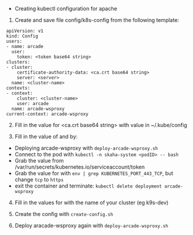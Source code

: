 * Creating kubectl configuration for apache

1. Create and save file config/k8s-config from the following template:

```
apiVersion: v1
kind: Config
users:
- name: arcade
  user:
    token: <token base64 string>
clusters:
- cluster:
    certificate-authority-data: <ca.crt base64 string>
    server: <server>
  name: <cluster-name>
contexts:
- context:
    cluster: <cluster-name>
    user: arcade
  name: arcade-wsproxy
current-context: arcade-wsproxy
```

2. Fill in the value for <ca.crt base64 string> with value in ~/.kube/config

3. Fill in the value of <token base64 string> and <server> by:
  - Deploying arcade-wsproxy with `deploy-arcade-wsproxy.sh`
  - Connect to the pod with `kubectl -n skaha-system <podID> -- bash`
  - Grab the value from /var/run/secrets/kubernetes.io/serviceaccount/token 
  - Grab the value for <server> with `env | grep KUBERNETES_PORT_443_TCP`, but change `tcp` to `https`
  - exit the container and terminate: `kubectl delete deployment arcade-wsproxy`

4. Fill in the values for <cluster-name> with the name of your cluster (eg k9s-dev)

5. Create the config with `create-config.sh`

6. Deploy aracade-wsproxy again with `deploy-arcade-wsproxy.sh`
